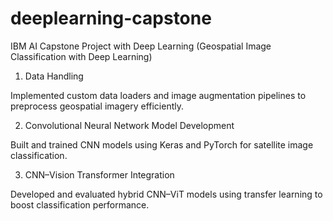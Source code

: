 # deeplearning-capstone
IBM AI Capstone Project with Deep Learning
(Geospatial Image Classification with Deep Learning)


1. Data Handling

Implemented custom data loaders and image augmentation pipelines to preprocess geospatial imagery efficiently.

2. Convolutional Neural Network Model Development

Built and trained CNN models using Keras and PyTorch for satellite image classification.

3. CNN–Vision Transformer Integration

Developed and evaluated hybrid CNN–ViT models using transfer learning to boost classification performance.
